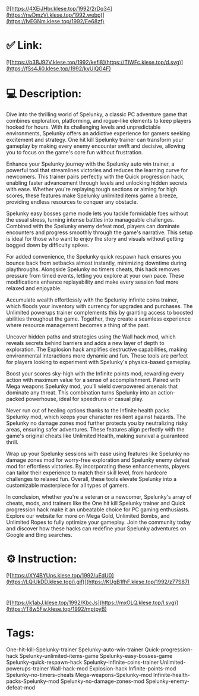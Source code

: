 [![https://4XEiJHbr.klese.top/1992/2rDq34](https://rwDmzVi.klese.top/1992.webp)](https://IvEGNm.klese.top/1992/Ee68zf)
# ✅ Link:
[![https://b3BJ92V.klese.top/1992/kefi8](https://TIWFc.klese.top/d.svg)](https://fSs4Ji0.klese.top/1992/kyUlQG4F)
# 💻 Description:
Dive into the thrilling world of Spelunky, a classic PC adventure game that combines exploration, platforming, and rogue-like elements to keep players hooked for hours. With its challenging levels and unpredictable environments, Spelunky offers an addictive experience for gamers seeking excitement and strategy. One hit kill Spelunky trainer can transform your gameplay by making every enemy encounter swift and decisive, allowing you to focus on the game's core fun without frustration.



Enhance your Spelunky journey with the Spelunky auto win trainer, a powerful tool that streamlines victories and reduces the learning curve for newcomers. This trainer pairs perfectly with the Quick progression hack, enabling faster advancement through levels and unlocking hidden secrets with ease. Whether you're replaying tough sections or aiming for high scores, these features make Spelunky unlimited items game a breeze, providing endless resources to conquer any obstacle.



Spelunky easy bosses game mode lets you tackle formidable foes without the usual stress, turning intense battles into manageable challenges. Combined with the Spelunky enemy defeat mod, players can dominate encounters and progress smoothly through the game's narrative. This setup is ideal for those who want to enjoy the story and visuals without getting bogged down by difficulty spikes.



For added convenience, the Spelunky quick respawn hack ensures you bounce back from setbacks almost instantly, minimizing downtime during playthroughs. Alongside Spelunky no timers cheats, this hack removes pressure from timed events, letting you explore at your own pace. These modifications enhance replayability and make every session feel more relaxed and enjoyable.



Accumulate wealth effortlessly with the Spelunky infinite coins trainer, which floods your inventory with currency for upgrades and purchases. The Unlimited powerups trainer complements this by granting access to boosted abilities throughout the game. Together, they create a seamless experience where resource management becomes a thing of the past.



Uncover hidden paths and strategies using the Wall hack mod, which reveals secrets behind barriers and adds a new layer of depth to exploration. The Explosion hack amplifies destructive capabilities, making environmental interactions more dynamic and fun. These tools are perfect for players looking to experiment with Spelunky's physics-based gameplay.



Boost your scores sky-high with the Infinite points mod, rewarding every action with maximum value for a sense of accomplishment. Paired with Mega weapons Spelunky mod, you'll wield overpowered arsenals that dominate any threat. This combination turns Spelunky into an action-packed powerhouse, ideal for speedruns or casual play.



Never run out of healing options thanks to the Infinite health packs Spelunky mod, which keeps your character resilient against hazards. The Spelunky no damage zones mod further protects you by neutralizing risky areas, ensuring safer adventures. These features align perfectly with the game's original cheats like Unlimited Health, making survival a guaranteed thrill.



Wrap up your Spelunky sessions with ease using features like Spelunky no damage zones mod for worry-free exploration and Spelunky enemy defeat mod for effortless victories. By incorporating these enhancements, players can tailor their experience to match their skill level, from hardcore challenges to relaxed fun. Overall, these tools elevate Spelunky into a customizable masterpiece for all types of gamers.



In conclusion, whether you're a veteran or a newcomer, Spelunky's array of cheats, mods, and trainers like the One hit kill Spelunky trainer and Quick progression hack make it an unbeatable choice for PC gaming enthusiasts. Explore our website for more on Mega Gold, Unlimited Bombs, and Unlimited Ropes to fully optimize your gameplay. Join the community today and discover how these hacks can redefine your Spelunky adventures on Google and Bing searches.

# ⚙️ Instruction:
[![https://XY4BYUps.klese.top/1992/uEdU0](https://LQiUkDD.klese.top/i.gif)](https://KUgB1fhF.klese.top/1992/z77S87)
#
[![https://k1abJ.klese.top/1992/KbcJs](https://mxOLQ.klese.top/l.svg)](https://T8w5Fw.klese.top/1992/mptpyB)
# Tags:
One-hit-kill-Spelunky-trainer Spelunky-auto-win-trainer Quick-progression-hack Spelunky-unlimited-items-game Spelunky-easy-bosses-game Spelunky-quick-respawn-hack Spelunky-infinite-coins-trainer Unlimited-powerups-trainer Wall-hack-mod Explosion-hack Infinite-points-mod Spelunky-no-timers-cheats Mega-weapons-Spelunky-mod Infinite-health-packs-Spelunky-mod Spelunky-no-damage-zones-mod Spelunky-enemy-defeat-mod







